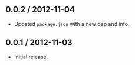 0.0.2 / 2012-11-04
------------------
* Updated `package.json` with a new dep and info.

0.0.1 / 2012-11-03
------------------
* Initial release.
